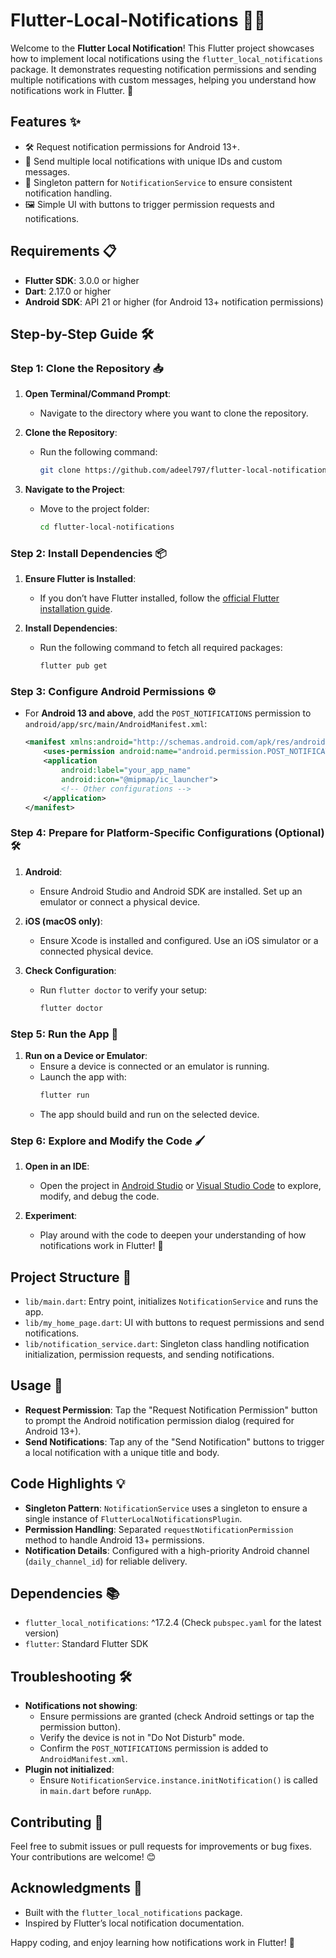 # Flutter-Local-Notifications 📱🔔

Welcome to the **Flutter Local Notification**! This Flutter project showcases how to implement local notifications using the `flutter_local_notifications` package. It demonstrates requesting notification permissions and sending multiple notifications with custom messages, helping you understand how notifications work in Flutter. 🚀

## Features ✨
- 🛠️ Request notification permissions for Android 13+.
- 📩 Send multiple local notifications with unique IDs and custom messages.
- 🔄 Singleton pattern for `NotificationService` to ensure consistent notification handling.
- 🖼️ Simple UI with buttons to trigger permission requests and notifications.

## Requirements 📋
- **Flutter SDK**: 3.0.0 or higher
- **Dart**: 2.17.0 or higher
- **Android SDK**: API 21 or higher (for Android 13+ notification permissions)

## Step-by-Step Guide 🛠️

### Step 1: Clone the Repository 📥
1. **Open Terminal/Command Prompt**:
   - Navigate to the directory where you want to clone the repository.

2. **Clone the Repository**:
   - Run the following command:
     ```bash
     git clone https://github.com/adeel797/flutter-local-notifications.git
     ```

3. **Navigate to the Project**:
   - Move to the project folder:
     ```bash
     cd flutter-local-notifications
     ```

### Step 2: Install Dependencies 📦
1. **Ensure Flutter is Installed**:
   - If you don’t have Flutter installed, follow the [official Flutter installation guide](https://docs.flutter.dev/get-started/install).

2. **Install Dependencies**:
   - Run the following command to fetch all required packages:
     ```bash
     flutter pub get
     ```

### Step 3: Configure Android Permissions ⚙️
- For **Android 13 and above**, add the `POST_NOTIFICATIONS` permission to `android/app/src/main/AndroidManifest.xml`:
  ```xml
  <manifest xmlns:android="http://schemas.android.com/apk/res/android">
      <uses-permission android:name="android.permission.POST_NOTIFICATIONS"/>
      <application
          android:label="your_app_name"
          android:icon="@mipmap/ic_launcher">
          <!-- Other configurations -->
      </application>
  </manifest>
  ```

### Step 4: Prepare for Platform-Specific Configurations (Optional) 🛠️
1. **Android**:
   - Ensure Android Studio and Android SDK are installed. Set up an emulator or connect a physical device.

2. **iOS (macOS only)**:
   - Ensure Xcode is installed and configured. Use an iOS simulator or a connected physical device.

3. **Check Configuration**:
   - Run `flutter doctor` to verify your setup:
     ```bash
     flutter doctor
     ```

### Step 5: Run the App 🚀
1. **Run on a Device or Emulator**:
   - Ensure a device is connected or an emulator is running.
   - Launch the app with:
     ```bash
     flutter run
     ```
   - The app should build and run on the selected device.

### Step 6: Explore and Modify the Code 🖌️
1. **Open in an IDE**:
   - Open the project in [Android Studio](https://developer.android.com/studio) or [Visual Studio Code](https://code.visualstudio.com/) to explore, modify, and debug the code.

2. **Experiment**:
   - Play around with the code to deepen your understanding of how notifications work in Flutter! 🧪

## Project Structure 📂
- `lib/main.dart`: Entry point, initializes `NotificationService` and runs the app.
- `lib/my_home_page.dart`: UI with buttons to request permissions and send notifications.
- `lib/notification_service.dart`: Singleton class handling notification initialization, permission requests, and sending notifications.

## Usage 🎯
- **Request Permission**: Tap the "Request Notification Permission" button to prompt the Android notification permission dialog (required for Android 13+).
- **Send Notifications**: Tap any of the "Send Notification" buttons to trigger a local notification with a unique title and body.

## Code Highlights 💡
- **Singleton Pattern**: `NotificationService` uses a singleton to ensure a single instance of `FlutterLocalNotificationsPlugin`.
- **Permission Handling**: Separated `requestNotificationPermission` method to handle Android 13+ permissions.
- **Notification Details**: Configured with a high-priority Android channel (`daily_channel_id`) for reliable delivery.

## Dependencies 📚
- `flutter_local_notifications`: ^17.2.4 (Check `pubspec.yaml` for the latest version)
- `flutter`: Standard Flutter SDK

## Troubleshooting 🛠️
- **Notifications not showing**:
  - Ensure permissions are granted (check Android settings or tap the permission button).
  - Verify the device is not in "Do Not Disturb" mode.
  - Confirm the `POST_NOTIFICATIONS` permission is added to `AndroidManifest.xml`.
- **Plugin not initialized**:
  - Ensure `NotificationService.instance.initNotification()` is called in `main.dart` before `runApp`.

## Contributing 🤝
Feel free to submit issues or pull requests for improvements or bug fixes. Your contributions are welcome! 😊

## Acknowledgments 🙌
- Built with the `flutter_local_notifications` package.
- Inspired by Flutter’s local notification documentation.

Happy coding, and enjoy learning how notifications work in Flutter! 🎉

